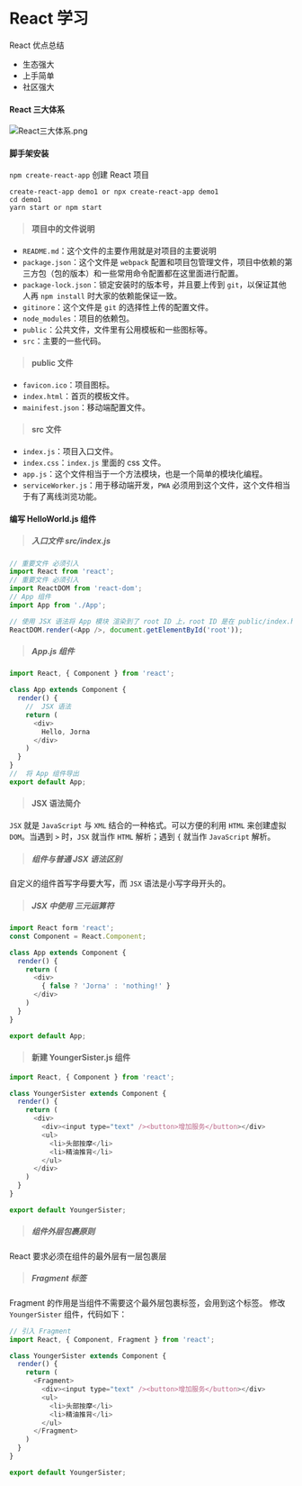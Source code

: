 # React 学习
React 优点总结
* 生态强大
* 上手简单
* 社区强大
#### React 三大体系
![React三大体系.png](https://upload-images.jianshu.io/upload_images/8053630-1cd5d6e170d8cf44.png?imageMogr2/auto-orient/strip%7CimageView2/2/w/1240)

#### 脚手架安装
```npm create-react-app```
创建 React 项目
```
create-react-app demo1 or npx create-react-app demo1
cd demo1
yarn start or npm start
```
> #### 项目中的文件说明
* `README.md`：这个文件的主要作用就是对项目的主要说明
* `package.json`：这个文件是 `webpack` 配置和项目包管理文件，项目中依赖的第三方包（包的版本）和一些常用命令配置都在这里面进行配置。
* `package-lock.json`：锁定安装时的版本号，并且要上传到 `git`，以保证其他人再 `npm install` 时大家的依赖能保证一致。
* `gitinore`：这个文件是 `git` 的选择性上传的配置文件。
* `node_modules`：项目的依赖包。
* `public`：公共文件，文件里有公用模板和一些图标等。
* `src`：主要的一些代码。
> #### public 文件
* `favicon.ico`：项目图标。
* `index.html`：首页的模板文件。
* `mainifest.json`：移动端配置文件。
> #### src 文件
* `index.js`：项目入口文件。
* `index.css`：`index.js` 里面的 css 文件。
* `app.js`：这个文件相当于一个方法模块，也是一个简单的模块化编程。
* `serviceWorker.js`：用于移动端开发，`PWA` 必须用到这个文件，这个文件相当于有了离线浏览功能。

#### 编写 HelloWorld.js 组件
> ##### 入口文件 src/index.js
```js
// 重要文件 必须引入
import React from 'react';
// 重要文件 必须引入
import ReactDOM from 'react-dom';
// App 组件
import App from './App';

// 使用 JSX 语法将 App 模块 渲染到了 root ID 上，root ID 是在 public/index.html 中
ReactDOM.render(<App />, document.getElementById('root'));
```
> ##### App.js 组件
```js
import React, { Component } from 'react';

class App extends Component {
  render() {
    //  JSX 语法
    return (
      <div>
        Hello, Jorna
      </div>
    )
  }
}
//  将 App 组件导出
export default App;
```

> #### JSX 语法简介
`JSX` 就是 `JavaScript` 与 `XML` 结合的一种格式。可以方便的利用 `HTML` 来创建虚拟 `DOM`。当遇到 `>` 时，`JSX` 就当作 `HTML` 解析；遇到 `{` 就当作 `JavaScript` 解析。

> ##### 组件与普通 JSX 语法区别
自定义的组件首写字母要大写，而 `JSX` 语法是小写字母开头的。

> ##### JSX 中使用 三元运算符
```js
import React form 'react';
const Component = React.Component;

class App extends Component {
  render() {
    return (
      <div>
        { false ? 'Jorna' : 'nothing!' }
      </div>
    )
  }
}

export default App;
```
> #### 新建 YoungerSister.js 组件
```js
import React, { Component } from 'react';

class YoungerSister extends Component {
  render() {
    return (
      <div>
        <div><input type="text" /><button>增加服务</button></div>
        <ul>
          <li>头部按摩</li>
          <li>精油推背</li>
        </ul>
      </div>
    )
  }
}

export default YoungerSister;
```
> ##### 组件外层包裹原则
React 要求必须在组件的最外层有一层包裹层
> ##### Fragment 标签
Fragment 的作用是当组件不需要这个最外层包裹标签，会用到这个标签。
修改 `YoungerSister` 组件，代码如下：
```js
// 引入 Fragment
import React, { Component, Fragment } from 'react';

class YoungerSister extends Component {
  render() {
    return (
      <Fragment>
        <div><input type="text" /><button>增加服务</button></div>
        <ul>
          <li>头部按摩</li>
          <li>精油推背</li>
        </ul>
      </Fragment>
    )
  }
}

export default YoungerSister;
```
